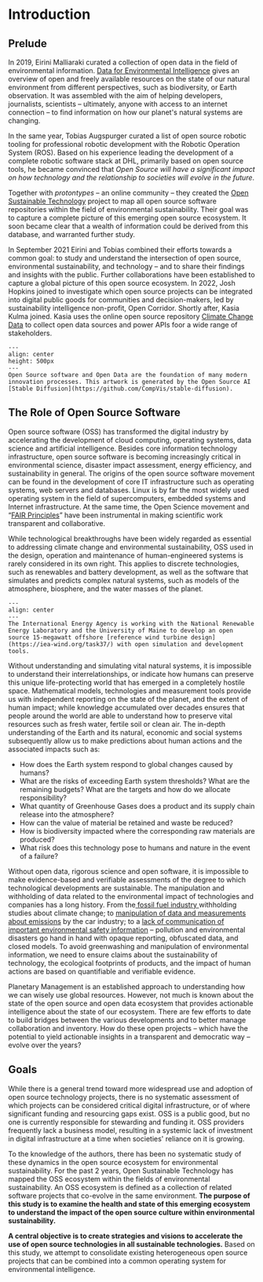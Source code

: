# Introduction
## Prelude

In 2019, Eirini Malliaraki curated a collection of open data in the field of environmental information. [Data for Environmental Intelligence](https://github.com/rockita/Environmental_Intelligence) gives an overview of open and freely available resources on the state of our natural environment from different perspectives, such as biodiversity, or Earth observation. It was assembled with the aim of helping developers, journalists, scientists – ultimately, anyone with access to an internet connection – to find information on how our planet's natural systems are changing. 

In the same year, Tobias Augspurger curated a list of open source robotic tooling for professional robotic development with the Robotic Operation System (ROS). Based on his experience leading the development of a complete robotic software stack at DHL, primarily based on open source tools, he became convinced that *Open Source will have a significant impact on how technology and the relationship to societies will evolve in the future*. 

Together with *protontypes* – an online community – they created the [Open Sustainable Technology](https://opensustain.tech/) project to map all open source software repositories within the field of environmental sustainability. Their goal was to capture a complete picture of this emerging open source ecosystem. It soon became clear that a wealth of information could be derived from this database, and warranted further study.

In September 2021 Eirini and Tobias combined their efforts towards a common goal: to study and understand the intersection of open source, environmental sustainability, and technology – and to share their findings and insights with the public. Further collaborations have been established to capture a global picture of this open source ecosystem. In 2022, Josh Hopkins joined to investigate which open source projects can be integrated into digital public goods for communities and decision-makers, led by sustainability intelligence non-profit, Open Corridor. Shortly after, Kasia Kulma joined. Kasia uses the online open source repository [Climate Change Data](https://github.com/KKulma/climate-change-data) to collect open data sources and power APIs foor a wide range of stakeholders.

```{figure} ../images/city_forest_wildlife_stream_utopia.jpeg
---
align: center
height: 500px
---
Open Source software and Open Data are the foundation of many modern innovation processes. This artwork is generated by the Open Source AI [Stable Diffusion](https://github.com/CompVis/stable-diffusion).
```
## The Role of Open Source Software

Open source software (OSS) has transformed the digital industry by accelerating the development of cloud computing, operating systems, data science and artificial intelligence. Besides core information technology infrastructure, open source software is becoming increasingly critical in environmental science, disaster impact assessment, energy efficiency, and sustainability in general. The origins of the open source software movement can be found in the development of core IT infrastructure such as operating systems, web servers and databases. Linux is by far the most widely used operating system in the field of supercomputers, embedded systems and Internet infrastructure. At the same time, the Open Science movement and “[FAIR Principles](https://www.go-fair.org/fair-principles/)” have been instrumental in making scientific work transparent and collaborative. 

While technological breakthroughs have been widely regarded as essential to addressing climate change and environmental sustainability, OSS used in the design, operation and maintenance of human-engineered systems is rarely considered in its own right. This applies to discrete technologies, such as renewables and battery development, as well as the software that simulates and predicts complex natural systems, such as models of the atmosphere, biosphere, and the water masses of the planet. 


```{figure} ../images/turbine.png
---
align: center
---
The International Energy Agency is working with the National Renewable Energy Laboratory and the University of Maine to develop an open source 15-megawatt offshore [reference wind turbine design](https://iea-wind.org/task37/) with open simulation and development tools.
```

Without understanding and simulating vital natural systems, it is impossible to understand their interrelationships, or indicate how humans can preserve this unique life-protecting world that has emerged in a completely hostile space. Mathematical models, technologies and measurement tools provide us with independent reporting on the state of the planet, and the extent of human impact; while knowledge accumulated over decades ensures that people around the world are able to understand how to preserve vital resources such as fresh water, fertile soil or clean air. The in-depth understanding of the Earth and its natural, economic and social systems subsequently allow us to make predictions about human actions and the associated impacts such as: 

- How does the Earth system respond to global changes caused by humans?
- What are the risks of exceeding Earth system thresholds? What are the remaining budgets? What are the targets and how do we allocate responsibility?
- What quantity of Greenhouse Gases does a product and its supply chain release into the atmosphere? 
- How can the value of material be retained and waste be reduced? 
- How is biodiversity impacted where the corresponding raw materials are produced?
- What risk does this technology pose to humans and nature in the event of a failure?

Without open data, rigorous science and open software, it is impossible to make evidence-based and verifiable assessments of the degree to which technological developments are sustainable. The manipulation and withholding of data related to the environmental impact of technologies and companies has a long history. From the[ fossil fuel industry ](https://en.wikipedia.org/wiki/ExxonMobil_climate_change_controversy)withholding studies about climate change; to [manipulation of data and measurements about emissions](https://en.wikipedia.org/wiki/Diesel_emissions_scandal) by the car industry; to a [lack of communication of important environmental safety information](https://en.wikipedia.org/wiki/Three_Mile_Island_accident) – pollution and environmental disasters go hand in hand with opaque reporting, obfuscated data, and closed models. To avoid greenwashing and manipulation of environmental information, we need to ensure claims about the sustainability of technology, the ecological footprints of products, and the impact of human actions are based on quantifiable and verifiable evidence.

Planetary Management is an established approach to understanding how we can wisely use global resources. However, not much is known about the state of the open source and open data ecosystem that provides actionable intelligence about the state of our ecosystem. There are few efforts to date to build bridges between the various developments and to better manage collaboration and inventory. How do these open projects – which have the potential to yield actionable insights in a transparent and democratic way – evolve over the years? 

## Goals 

While there is a general trend toward more widespread use and adoption of open source technology projects, there is no systematic assessment of which projects can be considered critical digital infrastructure, or of where significant funding and resourcing gaps exist. OSS is a public good, but no one is currently responsible for stewarding and funding it. OSS providers frequently lack a business model, resulting in a systemic lack of investment in digital infrastructure at a time when societies' reliance on it is growing. 

To the knowledge of the authors, there has been no systematic study of these dynamics in the open source ecosystem for environmental sustainability. For the past 2 years, Open Sustainable Technology has mapped the OSS ecosystem within the fields of environmental sustainability. An OSS ecosystem is defined as a collection of related software projects that co-evolve in the same environment. **The purpose of this study is to examine the health and state of this emerging ecosystem to understand the impact of the open source culture within environmental sustainability.** 

**A central objective is to create strategies and visions to accelerate the use of open source technologies in all sustainable technologies.** Based on this study, we attempt to consolidate existing heterogeneous open source projects that can be combined into a common operating system for environmental intelligence. 

